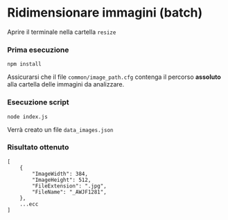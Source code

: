# Ridimensionare immagini (batch)

Aprire il terminale nella cartella ```resize```  


### Prima esecuzione
```
npm install
```   
Assicurarsi che il file ```common/image_path.cfg``` contenga il percorso **assoluto** alla cartella delle immagini da analizzare.


### Esecuzione script
```
node index.js
```
Verrà creato un file ```data_images.json```

### Risultato ottenuto
```
[
    {
        "ImageWidth": 384,
        "ImageHeight": 512,
        "FileExtension": ".jpg",
        "FileName": "_AWJF1281",
    },
    ...ecc
]
```
